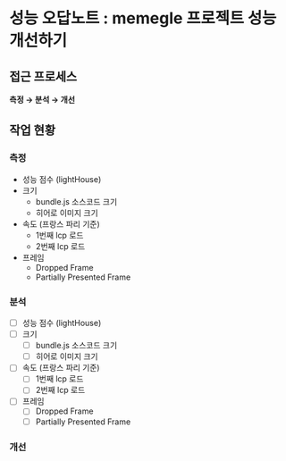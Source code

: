 # 성능 오답노트 : memegle 프로젝트 성능 개선하기

## 접근 프로세스

**측정 → 분석 → 개선**

## 작업 현황

### 측정

- 성능 점수 (lightHouse)
- 크기
  - bundle.js 소스코드 크기
  - 히어로 이미지 크기
- 속도 (프랑스 파리 기준)
  - 1번째 lcp 로드
  - 2번째 lcp 로드
- 프레임
  - Dropped Frame
  - Partially Presented Frame

### 분석

- [ ] 성능 점수 (lightHouse)
- [ ] 크기
  - [ ] bundle.js 소스코드 크기
  - [ ] 히어로 이미지 크기
- [ ] 속도 (프랑스 파리 기준)
  - [ ] 1번째 lcp 로드
  - [ ] 2번째 lcp 로드
- [ ] 프레임
  - [ ] Dropped Frame
  - [ ] Partially Presented Frame

### 개선
